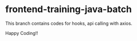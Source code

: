 # frontend-training-java-batch
This branch contains codes for hooks, api calling with axios.

Happy Coding!!